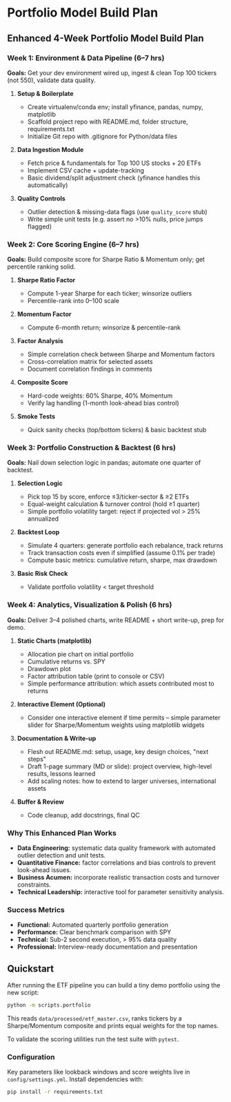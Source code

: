 # Portfolio Model Build Plan

## Enhanced 4-Week Portfolio Model Build Plan

### Week 1: Environment & Data Pipeline (6–7 hrs)
**Goals:** Get your dev environment wired up, ingest & clean Top 100 tickers (not 550), validate data quality.

1. **Setup & Boilerplate**
   - Create virtualenv/conda env; install yfinance, pandas, numpy, matplotlib
   - Scaffold project repo with README.md, folder structure, requirements.txt
   - Initialize Git repo with .gitignore for Python/data files

2. **Data Ingestion Module**
   - Fetch price & fundamentals for Top 100 US stocks + 20 ETFs
   - Implement CSV cache + update-tracking
   - Basic dividend/split adjustment check (yfinance handles this automatically)

3. **Quality Controls**
   - Outlier detection & missing-data flags (use `quality_score` stub)
   - Write simple unit tests (e.g. assert no >10% nulls, price jumps flagged)

### Week 2: Core Scoring Engine (6–7 hrs)
**Goals:** Build composite score for Sharpe Ratio & Momentum only; get percentile ranking solid.

1. **Sharpe Ratio Factor**
   - Compute 1-year Sharpe for each ticker; winsorize outliers
   - Percentile-rank into 0–100 scale

2. **Momentum Factor**
   - Compute 6-month return; winsorize & percentile-rank

3. **Factor Analysis**
   - Simple correlation check between Sharpe and Momentum factors
   - Cross-correlation matrix for selected assets
   - Document correlation findings in comments

4. **Composite Score**
   - Hard-code weights: 60% Sharpe, 40% Momentum
   - Verify lag handling (1-month look-ahead bias control)

5. **Smoke Tests**
   - Quick sanity checks (top/bottom tickers) & basic backtest stub

### Week 3: Portfolio Construction & Backtest (6 hrs)
**Goals:** Nail down selection logic in pandas; automate one quarter of backtest.

1. **Selection Logic**
   - Pick top 15 by score, enforce ≤3/ticker-sector & ≥2 ETFs
   - Equal-weight calculation & turnover control (hold ≥1 quarter)
   - Simple portfolio volatility target: reject if projected vol > 25% annualized

2. **Backtest Loop**
   - Simulate 4 quarters: generate portfolio each rebalance, track returns
   - Track transaction costs even if simplified (assume 0.1% per trade)
   - Compute basic metrics: cumulative return, sharpe, max drawdown

3. **Basic Risk Check**
   - Validate portfolio volatility < target threshold

### Week 4: Analytics, Visualization & Polish (6 hrs)
**Goals:** Deliver 3–4 polished charts, write README + short write-up, prep for demo.

1. **Static Charts (matplotlib)**
   - Allocation pie chart on initial portfolio
   - Cumulative returns vs. SPY
   - Drawdown plot
   - Factor attribution table (print to console or CSV)
   - Simple performance attribution: which assets contributed most to returns

2. **Interactive Element (Optional)**
   - Consider one interactive element if time permits – simple parameter slider for Sharpe/Momentum weights using matplotlib widgets

3. **Documentation & Write-up**
   - Flesh out README.md: setup, usage, key design choices, "next steps"
   - Draft 1-page summary (MD or slide): project overview, high-level results, lessons learned
   - Add scaling notes: how to extend to larger universes, international assets

4. **Buffer & Review**
   - Code cleanup, add docstrings, final QC

### Why This Enhanced Plan Works
- **Data Engineering:** systematic data quality framework with automated outlier detection and unit tests.
- **Quantitative Finance:** factor correlations and bias controls to prevent look-ahead issues.
- **Business Acumen:** incorporate realistic transaction costs and turnover constraints.
- **Technical Leadership:** interactive tool for parameter sensitivity analysis.

### Success Metrics
- **Functional:** Automated quarterly portfolio generation
- **Performance:** Clear benchmark comparison with SPY
- **Technical:** Sub-2 second execution, > 95% data quality
- **Professional:** Interview-ready documentation and presentation

## Quickstart

After running the ETF pipeline you can build a tiny demo portfolio using the new script:

```bash
python -m scripts.portfolio
```

This reads `data/processed/etf_master.csv`, ranks tickers by a Sharpe/Momentum composite and prints equal weights for the top names.

To validate the scoring utilities run the test suite with `pytest`.

### Configuration

Key parameters like lookback windows and score weights live in `config/settings.yml`.
Install dependencies with:

```bash
pip install -r requirements.txt
```
